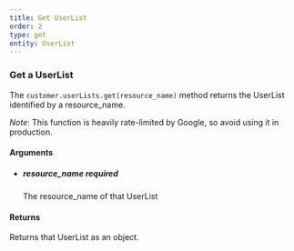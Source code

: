 ```yaml
---
title: Get UserList 
order: 2
type: get
entity: UserList 
---
```


### Get a UserList 

The `customer.userLists.get(resource_name)` method returns the UserList identified by a resource_name. 

_Note_: This function is heavily rate-limited by Google, so avoid using it in production.


#### Arguments

- 	##### resource_name _required_
	The resource_name of that UserList


#### Returns

Returns that UserList as an object.
